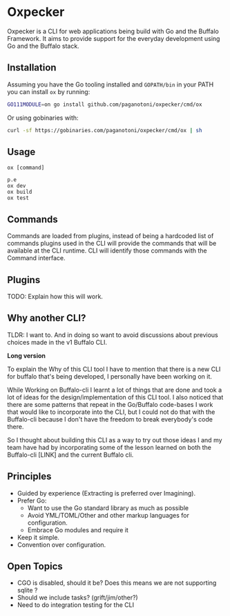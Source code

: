 # Oxpecker

Oxpecker is a CLI for web applications being build with Go and the Buffalo Framework. It aims to provide support for the everyday development using Go and the Buffalo stack.

## Installation

Assuming you have the Go tooling installed and `GOPATH/bin` in your PATH you can install `ox` by running:

```sh
GO111MODULE=on go install github.com/paganotoni/oxpecker/cmd/ox
```

Or using gobinaries with:

```sh
curl -sf https://gobinaries.com/paganotoni/oxpecker/cmd/ox | sh
```

## Usage

```
ox [command]

p.e 
ox dev
ox build
ox test
```

## Commands

Commands are loaded from plugins, instead of being a hardcoded list of commands plugins used in the CLI will provide the commands that will be available at the CLI runtime. CLI will identify those commands with the Command interface.

## Plugins

TODO: Explain how this will work.

## Why another CLI?

TLDR: I want to. And in doing so want to avoid discussions about previous choices made in the v1 Buffalo CLI.

**Long version**

To explain the Why of this CLI tool I have to mention that there is a new CLI for buffalo that's being developed, I personally have been working on it.

While Working on Buffalo-cli I learnt a lot of things that are done and took a lot of ideas for the design/implementation of this CLI tool. I also noticed that there are some patterns that repeat in the Go/Buffalo code-bases I work that would like to incorporate into the CLI, but I could not do that with the Buffalo-cli because I don't have the freedom to break everybody's code there.

So I thought about building this CLI as a way to try out those ideas I and my team have had by incorporating some of the lesson learned on both the Buffalo-cli [LINK] and the current Buffalo cli.

## Principles

- Guided by experience (Extracting is preferred over Imagining).
- Prefer Go: 
    - Want to use the Go standard library as much as possible
    - Avoid YML/TOML/Other and other markup languages for configuration.
    - Embrace Go modules and require it
- Keep it simple.
- Convention over configuration.

## Open Topics

- CGO is disabled, should it be? Does this means we are not supporting sqlite ?
- Should we include tasks? (grift/jim/other?)
- Need to do integration testing for the CLI

